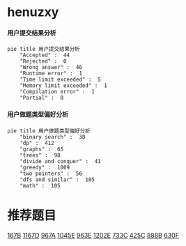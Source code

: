 # henuzxy

<!-- tabs:start -->



#### **用户提交结果分析**

```mermaid
pie title 用户提交结果分析
    "Accepted" :  44
    "Rejected" :  0
    "Wrong answer" :  46
    "Runtime error" :  1
    "Time limit exceeded" :  5
    "Memory limit exceeded" :  1
    "Compilation error" :  1
    "Partial" :  0
```

#### **用户做题类型偏好分析**

```mermaid
pie title 用户做题类型偏好分析
    "binary search" :  38
    "dp" :  412
    "graphs" :  65
    "trees" :  98
    "divide and conquer" :  41
    "greedy" :  1009
    "two pointers" :  56
    "dfs and similar" :  105
    "math" :  105
```



<!-- tabs:end -->
# 推荐题目
[167B](https://codeforces.com/contest/167/problem/B)
[1167D](https://codeforces.com/contest/1167/problem/D)
[967A](https://codeforces.com/contest/967/problem/A)
[1045E](https://codeforces.com/contest/1045/problem/E)
[963E](https://codeforces.com/contest/963/problem/E)
[1202E](https://codeforces.com/contest/1202/problem/E)
[733C](https://codeforces.com/contest/733/problem/C)
[425C](https://codeforces.com/contest/425/problem/C)
[888B](https://codeforces.com/contest/888/problem/B)
[630F](https://codeforces.com/contest/630/problem/F)
